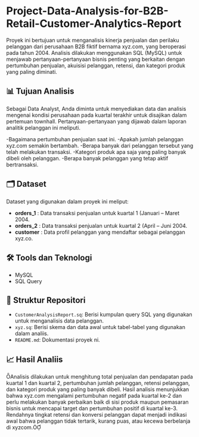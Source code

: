 # Project-Data-Analysis-for-B2B-Retail-Customer-Analytics-Report

Proyek ini bertujuan untuk menganalisis kinerja penjualan dan perilaku pelanggan dari perusahaan B2B fiktif bernama xyz.com, yang beroperasi pada tahun 2004. Analisis dilakukan menggunakan SQL (MySQL) untuk menjawab pertanyaan-pertanyaan bisnis penting yang berkaitan dengan pertumbuhan penjualan, akuisisi pelanggan, retensi, dan kategori produk yang paling diminati.

## 📊 Tujuan Analisis
Sebagai Data Analyst, Anda diminta untuk menyediakan data dan analisis mengenai kondisi perusahaan pada kuartal terakhir untuk disajikan dalam pertemuan townhall. Pertanyaan-pertanyaan yang dijawab dalam laporan analitik pelanggan ini meliputi.

-Bagaimana pertumbuhan penjualan saat ini.
-Apakah jumlah pelanggan xyz.com semakin bertambah.
-Berapa banyak dari pelanggan tersebut yang telah melakukan transaksi.
-Kategori produk apa saja yang paling banyak dibeli oleh pelanggan.
-Berapa banyak pelanggan yang tetap aktif bertransaksi.

## 🗂️ Dataset
Dataset yang digunakan dalam proyek ini meliput:

- **orders_1** : Data transaksi penjualan untuk kuartal 1 (Januari – Maret 2004.
- **orders_2** : Data transaksi penjualan untuk kuartal 2 (April – Juni 2004.
- **customer** : Data profil pelanggan yang mendaftar sebagai pelanggan xyz.co.

## 🛠️ Tools dan Teknologi
- MySQL
- SQL Query

## 📁 Struktur Repositori

- `CustomerAnalysisReport.sq`: Berisi kumpulan query SQL yang digunakan untuk menganalisis data pelanggan.
- `xyz.sq`: Berisi skema dan data awal untuk tabel-tabel yang digunakan dalam analiis.
- `README.md`: Dokumentasi proyek ni.

## 📈 Hasil Analiis

Analisis dilakukan untuk menghitung total penjualan dan pendapatan pada kuartal 1 dan kuartal 2, pertumbuhan jumlah pelanggan, retensi pelanggan, dan kategori produk yang paling banyak dibeli. Hasil analisis menunjukkan bahwa xyz.com mengalami pertumbuhan negatif pada kuartal ke-2 dan perlu melakukan banyak perbaikan baik di sisi produk maupun pemasaran bisnis untuk mencapai target dan pertumbuhan positif di kuartal ke-3. Rendahnya tingkat retensi dan konversi pelanggan dapat menjadi indikasi awal bahwa pelanggan tidak tertarik, kurang puas, atau kecewa berbelanja di xyzcom.
